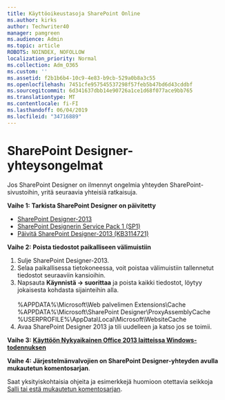 ```yaml
---
title: Käyttöoikeustasoja SharePoint Online
ms.author: kirks
author: Techwriter40
manager: pamgreen
ms.audience: Admin
ms.topic: article
ROBOTS: NOINDEX, NOFOLLOW
localization_priority: Normal
ms.collection: Adm_O365
ms.custom: ''
ms.assetid: f2b1b6b4-10c9-4e83-b9cb-529a0b8a3c55
ms.openlocfilehash: 7451cfe957545537298f57feb5b47bd6d43cddbf
ms.sourcegitcommit: 6d341637dbb14e90726a1ce1d68f077ace9bb765
ms.translationtype: MT
ms.contentlocale: fi-FI
ms.lasthandoff: 06/04/2019
ms.locfileid: "34716889"
---
```

# <a name="sharepoint-designer-connection-issues"></a>SharePoint Designer-yhteysongelmat 

<p>Jos SharePoint Designer on ilmennyt ongelmia yhteyden SharePoint-sivustoihin, yritä seuraavia yhteisiä ratkaisuja.</p> <p><strong>Vaihe 1:</strong> <strong>Tarkista SharePoint Designer on päivitetty&nbsp; </strong></p> <ul> <li><a href="https://www.microsoft.com/en-us/download/details.aspx?id=35491">SharePoint Designer-2013</a></li> <li><a href="https://support.microsoft.com/en-us/help/2817441/description-of-microsoft-sharepoint-designer-2013-service-pack-1-sp1">SharePoint Designerin Service Pack 1 (SP1)</a></li> <li><a href="https://support.microsoft.com/en-us/help/3114721/august-2-2016-update-for-sharepoint-designer-2013-kb3114721">Päivitä SharePoint Designer-2013 (KB3114721)</a></li> </ul> <p><strong>Vaihe 2:</strong> <strong>Poista tiedostot paikalliseen välimuistiin</strong>&nbsp;</p> <ol> <li style="font-weight: 400;">Sulje SharePoint Designer-2013.&nbsp;</li> <li style="font-weight: 400;">Selaa paikallisessa tietokoneessa, voit poistaa välimuistiin tallennetut tiedostot seuraaviin kansioihin.&nbsp;</li> <li style="font-weight: 400;">Napsauta <strong>Käynnistä -&gt; suorittaa</strong> ja poista kaikki tiedostot, löytyy jokaisesta kohdasta sijainteihin alla.&nbsp;<br /><br />%APPDATA%\Microsoft\Web palvelimen Extensions\Cache<br />%APPDATA%\Microsoft\SharePoint Designer\ProxyAssemblyCache<br />%USERPROFILE%\AppData\Local\Microsoft\WebsiteCache</li> <li style="font-weight: 400;">Avaa SharePoint Designer 2013 ja tili uudelleen ja katso jos se toimii.</li> </ol> <p><strong>Vaihe 3:</strong> <a href="https://docs.microsoft.com/en-us/office365/admin/security-and-compliance/enable-modern-authentication?redirectSourcePath=%252fen-us%252farticle%252fEnable-Modern-Authentication-for-Office-2013-on-Windows-devices-7dc1c01a-090f-4971-9677-f1b192d6c910&amp;view=o365-worldwide"> <strong>Käyttöön Nykyaikainen Office 2013 laitteissa Windows-todennuksen</strong></a>&nbsp;</p> <p><strong>Vaihe 4:</strong> <strong>Järjestelmänvalvojien on SharePoint Designer-yhteyden avulla mukautetun komentosarjan</strong>.</p> <p>Saat yksityiskohtaisia ohjeita ja esimerkkejä huomioon otettavia seikkoja <a href="https://docs.microsoft.com/en-us/sharepoint/allow-or-prevent-custom-script">Salli tai estä mukautetun komentosarjan</a>.&nbsp;</p>


